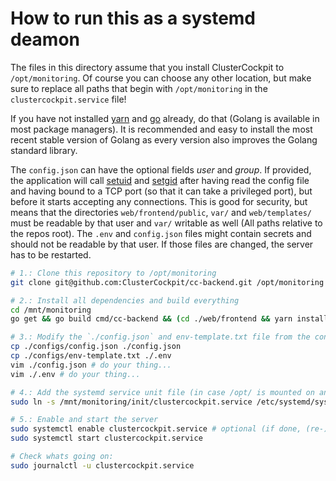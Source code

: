 # How to run this as a systemd deamon

The files in this directory assume that you install ClusterCockpit to `/opt/monitoring`.
Of course you can choose any other location, but make sure to replace all paths that begin with `/opt/monitoring` in the `clustercockpit.service` file!

If you have not installed [yarn](https://yarnpkg.com/getting-started/install) and [go](https://go.dev/doc/install) already, do that (Golang is available in most package managers).
It is recommended and easy to install the most recent stable version of Golang as every version also improves the Golang standard library.

The `config.json` can have the optional fields *user* and *group*.
If provided, the application will call [setuid](https://man7.org/linux/man-pages/man2/setuid.2.html) and [setgid](https://man7.org/linux/man-pages/man2/setgid.2.html) after having read the config file and having bound to a TCP port (so that it can take a privileged port), but before it starts accepting any connections.
This is good for security, but means that the directories `web/frontend/public`, `var/` and `web/templates/` must be readable by that user and `var/` writable as well (All paths relative to the repos root).
The `.env` and `config.json` files might contain secrets and should not be readable by that user.
If those files are changed, the server has to be restarted.

```sh
# 1.: Clone this repository to /opt/monitoring
git clone git@github.com:ClusterCockpit/cc-backend.git /opt/monitoring

# 2.: Install all dependencies and build everything
cd /mnt/monitoring
go get && go build cmd/cc-backend && (cd ./web/frontend && yarn install && yarn build)

# 3.: Modify the `./config.json` and env-template.txt file from the configs directory to your liking and put it in the repo root
cp ./configs/config.json ./config.json
cp ./configs/env-template.txt ./.env
vim ./config.json # do your thing...
vim ./.env # do your thing...

# 4.: Add the systemd service unit file (in case /opt/ is mounted on another file system it may be better to copy the file to /etc)
sudo ln -s /mnt/monitoring/init/clustercockpit.service /etc/systemd/system/clustercockpit.service

# 5.: Enable and start the server
sudo systemctl enable clustercockpit.service # optional (if done, (re-)starts automatically)
sudo systemctl start clustercockpit.service

# Check whats going on:
sudo journalctl -u clustercockpit.service
```
